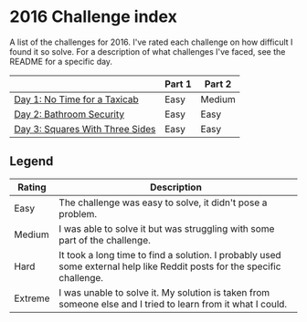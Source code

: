 # 2016 Challenge index

A list of the challenges for 2016. I've rated each challenge on how difficult I found it so solve. For a description of what challenges I've faced, see the README for a specific day.

|                                          | Part 1 | Part 2 |
| ---------------------------------------- | ------ | ------ |
| [Day 1: No Time for a Taxicab](./01/)    | Easy   | Medium |
| [Day 2: Bathroom Security](./02/)        | Easy   | Easy   |
| [Day 3: Squares With Three Sides](./03/) | Easy   | Easy   |

## Legend

| Rating  | Description
| ------- | ------------
| Easy    | The challenge was easy to solve, it didn't pose a problem.
| Medium  | I was able to solve it but was struggling with some part of the challenge.
| Hard    | It took a long time to find a solution. I probably used some external help like Reddit posts for the specific challenge.
| Extreme | I was unable to solve it. My solution is taken from someone else and I tried to learn from it what I could.